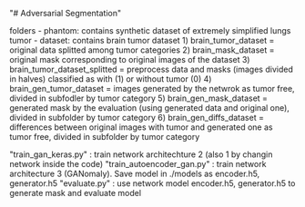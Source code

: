 "# Adversarial Segmentation" 

folders
	- phantom: contains synthetic dataset of extremely simplified lungs tumor
	- dataset: contains brain tumor dataset
		1) brain_tumor_dataset = original data splitted among tumor categories
		2) brain_mask_dataset = original mask corresponding to original images of the dataset
		3) brain_tumor_dataset_splitted = preprocess data and masks (images divided in halves) classified as with (1) or without tumor (0)
		4) brain_gen_tumor_dataset = images generated by the netwrok as tumor free, divided in subfodler by tumor category
		5) brain_gen_mask_dataset = generated mask by the evaluation (using generated data and original one), divided in subfolder by tumor category
		6) brain_gen_diffs_dataset = differences between original images with tumor and generated one as tumor free, divided in subfolder by tumor category

"train_gan_keras.py" : train network architechture 2 (also 1 by changin network inside the code)
"train_autoencoder_gan.py" : train network architecture 3 (GANomaly). Save model  in ./models as encoder.h5, generator.h5
"evaluate.py" : use network model encoder.h5, generator.h5 to generate mask and evaluate model
